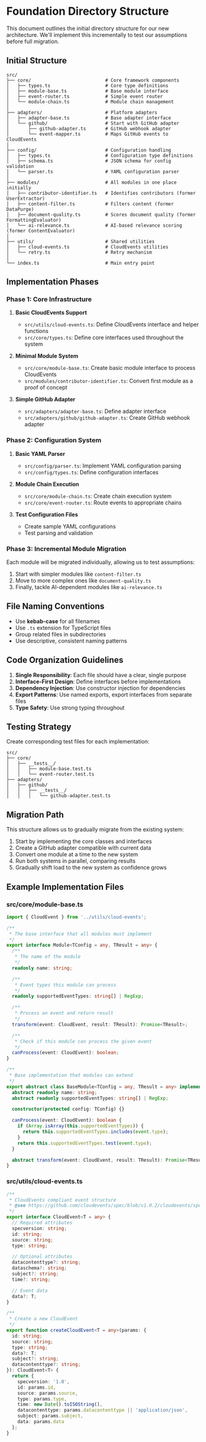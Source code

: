 # Foundation Directory Structure

This document outlines the initial directory structure for our new architecture. We'll implement this incrementally to test our assumptions before full migration.

## Initial Structure

```
src/
├── core/                           # Core framework components
│   ├── types.ts                    # Core type definitions
│   ├── module-base.ts              # Base module interface
│   ├── event-router.ts             # Simple event router
│   └── module-chain.ts             # Module chain management
│
├── adapters/                       # Platform adapters
│   ├── adapter-base.ts             # Base adapter interface
│   └── github/                     # Start with GitHub adapter
│       ├── github-adapter.ts       # GitHub webhook adapter
│       └── event-mapper.ts         # Maps GitHub events to CloudEvents
│
├── config/                         # Configuration handling
│   ├── types.ts                    # Configuration type definitions
│   ├── schema.ts                   # JSON schema for config validation
│   └── parser.ts                   # YAML configuration parser
│
├── modules/                        # All modules in one place initially
│   ├── contributor-identifier.ts   # Identifies contributors (former UserExtractor)
│   ├── content-filter.ts           # Filters content (former DataPurge)
│   ├── document-quality.ts         # Scores document quality (former FormattingEvaluator)
│   └── ai-relevance.ts             # AI-based relevance scoring (former ContentEvaluator)
│
├── utils/                          # Shared utilities
│   ├── cloud-events.ts             # CloudEvents utilities
│   └── retry.ts                    # Retry mechanism
│
└── index.ts                        # Main entry point
```

## Implementation Phases

### Phase 1: Core Infrastructure

1. **Basic CloudEvents Support**
   - `src/utils/cloud-events.ts`: Define CloudEvents interface and helper functions
   - `src/core/types.ts`: Define core interfaces used throughout the system

2. **Minimal Module System**
   - `src/core/module-base.ts`: Create basic module interface to process CloudEvents
   - `src/modules/contributor-identifier.ts`: Convert first module as a proof of concept

3. **Simple GitHub Adapter**
   - `src/adapters/adapter-base.ts`: Define adapter interface
   - `src/adapters/github/github-adapter.ts`: Create GitHub webhook adapter

### Phase 2: Configuration System

1. **Basic YAML Parser**
   - `src/config/parser.ts`: Implement YAML configuration parsing
   - `src/config/types.ts`: Define configuration interfaces

2. **Module Chain Execution**
   - `src/core/module-chain.ts`: Create chain execution system
   - `src/core/event-router.ts`: Route events to appropriate chains

3. **Test Configuration Files**
   - Create sample YAML configurations
   - Test parsing and validation

### Phase 3: Incremental Module Migration

Each module will be migrated individually, allowing us to test assumptions:

1. Start with simpler modules like `content-filter.ts`
2. Move to more complex ones like `document-quality.ts`
3. Finally, tackle AI-dependent modules like `ai-relevance.ts`

## File Naming Conventions

- Use **kebab-case** for all filenames
- Use `.ts` extension for TypeScript files
- Group related files in subdirectories
- Use descriptive, consistent naming patterns

## Code Organization Guidelines

1. **Single Responsibility**: Each file should have a clear, single purpose
2. **Interface-First Design**: Define interfaces before implementations
3. **Dependency Injection**: Use constructor injection for dependencies
4. **Export Patterns**: Use named exports, export interfaces from separate files
5. **Type Safety**: Use strong typing throughout

## Testing Strategy

Create corresponding test files for each implementation:

```
src/
├── core/
│   ├── __tests__/
│   │   ├── module-base.test.ts
│   │   └── event-router.test.ts
├── adapters/
│   ├── github/
│   │   ├── __tests__/
│   │   │   └── github-adapter.test.ts
```

## Migration Path

This structure allows us to gradually migrate from the existing system:

1. Start by implementing the core classes and interfaces
2. Create a GitHub adapter compatible with current data
3. Convert one module at a time to the new system
4. Run both systems in parallel, comparing results
5. Gradually shift load to the new system as confidence grows

## Example Implementation Files

### src/core/module-base.ts

```typescript
import { CloudEvent } from '../utils/cloud-events';

/**
 * The base interface that all modules must implement
 */
export interface Module<TConfig = any, TResult = any> {
  /**
   * The name of the module
   */
  readonly name: string;

  /**
   * Event types this module can process
   */
  readonly supportedEventTypes: string[] | RegExp;

  /**
   * Process an event and return result
   */
  transform(event: CloudEvent, result: TResult): Promise<TResult>;

  /**
   * Check if this module can process the given event
   */
  canProcess(event: CloudEvent): boolean;
}

/**
 * Base implementation that modules can extend
 */
export abstract class BaseModule<TConfig = any, TResult = any> implements Module<TConfig, TResult> {
  abstract readonly name: string;
  abstract readonly supportedEventTypes: string[] | RegExp;

  constructor(protected config: TConfig) {}

  canProcess(event: CloudEvent): boolean {
    if (Array.isArray(this.supportedEventTypes)) {
      return this.supportedEventTypes.includes(event.type);
    }
    return this.supportedEventTypes.test(event.type);
  }

  abstract transform(event: CloudEvent, result: TResult): Promise<TResult>;
}
```

### src/utils/cloud-events.ts

```typescript
/**
 * CloudEvents compliant event structure
 * @see https://github.com/cloudevents/spec/blob/v1.0.2/cloudevents/spec.md
 */
export interface CloudEvent<T = any> {
  // Required attributes
  specversion: string;
  id: string;
  source: string;
  type: string;

  // Optional attributes
  datacontenttype?: string;
  dataschema?: string;
  subject?: string;
  time?: string;

  // Event data
  data?: T;
}

/**
 * Create a new CloudEvent
 */
export function createCloudEvent<T = any>(params: {
  id: string;
  source: string;
  type: string;
  data?: T;
  subject?: string;
  datacontenttype?: string;
}): CloudEvent<T> {
  return {
    specversion: '1.0',
    id: params.id,
    source: params.source,
    type: params.type,
    time: new Date().toISOString(),
    datacontenttype: params.datacontenttype || 'application/json',
    subject: params.subject,
    data: params.data
  };
}
